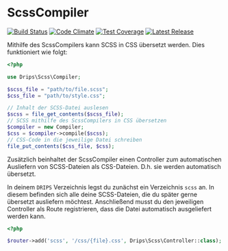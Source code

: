 # ScssCompiler

[![Build Status](https://travis-ci.org/Prowect/Scss.svg)](https://travis-ci.org/Prowect/Scss)
[![Code Climate](https://codeclimate.com/github/Prowect/ScssCompiler/badges/gpa.svg)](https://codeclimate.com/github/Prowect/ScssCompiler)
[![Test Coverage](https://codeclimate.com/github/Prowect/ScssCompiler/badges/coverage.svg)](https://codeclimate.com/github/Prowect/ScssCompiler/coverage)
[![Latest Release](https://img.shields.io/packagist/v/drips/Scss.svg)](https://packagist.org/packages/drips/scss)

Mithilfe des ScssCompilers kann SCSS in CSS übersetzt werden. Dies funktioniert wie folgt:

```php
<?php

use Drips\Scss\Compiler;

$scss_file = "path/to/file.scss";
$css_file = "path/to/style.css";

// Inhalt der SCSS-Datei auslesen
$scss = file_get_contents($scss_file);
// SCSS mithilfe des ScssCompilers in CSS übersetzen
$compiler = new Compiler;
$css = $compiler->compile($scss);
// CSS-Code in die jeweilige Datei schreiben
file_put_contents($css_file, $css);
```

Zusätzlich beinhaltet der ScssCompiler einen Controller zum automatischen Ausliefern von SCSS-Dateien als CSS-Dateien. D.h. sie werden automatisch übersetzt.

In deinem `DRIPS` Verzeichnis legst du zunächst ein Verzeichnis `scss` an. In diesem befinden sich alle deine SCSS-Dateien, die du später gerne übersetzt ausliefern möchtest. Anschließend musst du den jeweiligen Controller als Route registrieren, dass die Datei automatisch ausgeliefert werden kann.

```php
<?php

$router->add('scss', '/css/{file}.css', Drips\Scss\Controller::class);
```

